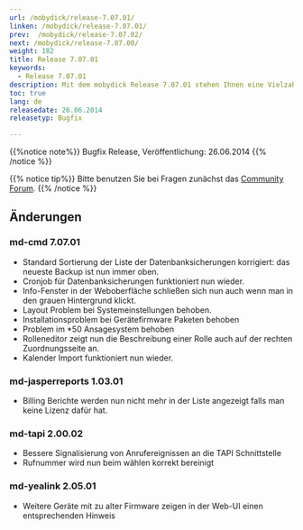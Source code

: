 ```yaml
---
url: /mobydick/release-7.07.01/
linken: /mobydick/release-7.07.01/
prev:  /mobydick/release-7.07.02/
next: /mobydick/release-7.07.00/
weight: 182
title: Release 7.07.01
keywords:
  - Release 7.07.01
description: Mit dem mobydick Release 7.07.01 stehen Ihnen eine Vielzahl an neuen Funtionen zur Verfügung.
toc: true
lang: de
releasedate: 26.06.2014
releasetyp: Bugfix

---
```


{{%notice note%}}
Bugfix Release, Veröffentlichung: 26.06.2014
{{% /notice %}}

{{% notice tip%}}
Bitte benutzen Sie bei Fragen zunächst das [Community Forum](http://community.pascom.net/forum.php "Zu unserem Forum").
{{% /notice %}}

## Änderungen

### md-cmd 7.07.01

*   Standard Sortierung der Liste der Datenbanksicherungen korrigiert: das neueste Backup ist nun immer oben.
*   Cronjob für Datenbanksicherungen funktioniert nun wieder.
*   Info-Fenster in der Weboberfläche schließen sich nun auch wenn man in den grauen Hintergrund klickt.
*   Layout Problem bei Systemeinstellungen behoben.
*   Installationsproblem bei Gerätefirmware Paketen behoben
*   Problem im *50 Ansagesystem behoben
*   Rolleneditor zeigt nun die Beschreibung einer Rolle auch auf der rechten Zuordnungsseite an.
*   Kalender Import funktioniert nun wieder.

### md-jasperreports 1.03.01

*   Billing Berichte werden nun nicht mehr in der Liste angezeigt falls man keine Lizenz dafür hat.

### md-tapi 2.00.02

*   Bessere Signalisierung von Anrufereignissen an die TAPI Schnittstelle
*   Rufnummer wird nun beim wählen korrekt bereinigt

### md-yealink 2.05.01

*   Weitere Geräte mit zu alter Firmware zeigen in der Web-UI einen entsprechenden Hinweis 
